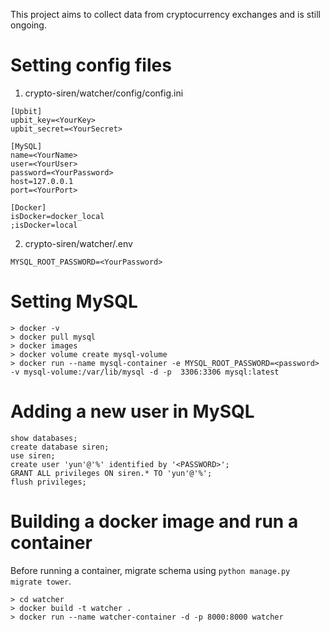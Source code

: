 This project aims to collect data from cryptocurrency exchanges and is still ongoing.

# Setting config files

1) crypto-siren/watcher/config/config.ini

```
[Upbit]
upbit_key=<YourKey>
upbit_secret=<YourSecret>

[MySQL]
name=<YourName>
user=<YourUser>
password=<YourPassword>
host=127.0.0.1
port=<YourPort>

[Docker]
isDocker=docker_local
;isDocker=local
```

2) crypto-siren/watcher/.env

```
MYSQL_ROOT_PASSWORD=<YourPassword>
```

# Setting MySQL

```
> docker -v
> docker pull mysql
> docker images
> docker volume create mysql-volume
> docker run --name mysql-container -e MYSQL_ROOT_PASSWORD=<password> -v mysql-volume:/var/lib/mysql -d -p  3306:3306 mysql:latest
```

# Adding a new user in MySQL

```
show databases;
create database siren;
use siren;
create user 'yun'@'%' identified by '<PASSWORD>';
GRANT ALL privileges ON siren.* TO 'yun'@'%';
flush privileges;
```

# Building a docker image and run a container

Before running a container, migrate schema using `python manage.py migrate tower`.

```
> cd watcher
> docker build -t watcher .
> docker run --name watcher-container -d -p 8000:8000 watcher
```

